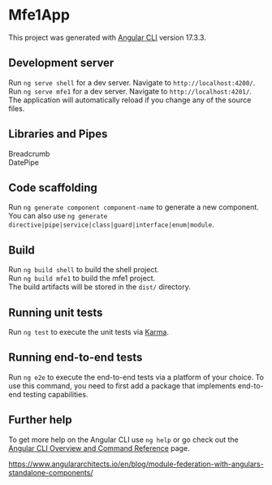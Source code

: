 # Mfe1App

This project was generated with [Angular CLI](https://github.com/angular/angular-cli) version 17.3.3.

## Development server

Run `ng serve shell` for a dev server. Navigate to `http://localhost:4200/`.    
Run `ng serve mfe1` for a dev server. Navigate to `http://localhost:4201/`. 
The application will automatically reload if you change any of the source files.   

## Libraries and Pipes

Breadcrumb  
DatePipe    


## Code scaffolding

Run `ng generate component component-name` to generate a new component. You can also use `ng generate directive|pipe|service|class|guard|interface|enum|module`.

## Build

Run `ng build shell` to build the shell project.    
Run `ng build mfe1` to build the mfe1 project.    
The build artifacts will be stored in the `dist/` directory.

## Running unit tests

Run `ng test` to execute the unit tests via [Karma](https://karma-runner.github.io).

## Running end-to-end tests

Run `ng e2e` to execute the end-to-end tests via a platform of your choice. To use this command, you need to first add a package that implements end-to-end testing capabilities.

## Further help

To get more help on the Angular CLI use `ng help` or go check out the [Angular CLI Overview and Command Reference](https://angular.io/cli) page.

https://www.angulararchitects.io/en/blog/module-federation-with-angulars-standalone-components/
